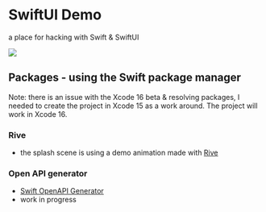 # SwiftUI Demo
 a place for hacking with Swift & SwiftUI

![](https://github.com/user-attachments/assets/ec5fc2a4-287f-4c4a-aaf7-b4a40fdccb3e)


## Packages - using the Swift package manager

Note: there is an issue with the Xcode 16 beta & resolving packages, I needed to create the project in Xcode 15 as a work around.  The project will work in Xcode 16.
 
 ### Rive
 
- the splash scene is using a demo animation made with [Rive](https://www.rive.app)

### Open API generator

- [Swift OpenAPI Generator](https://github.com/apple/swift-openapi-generator)
- work in progress
